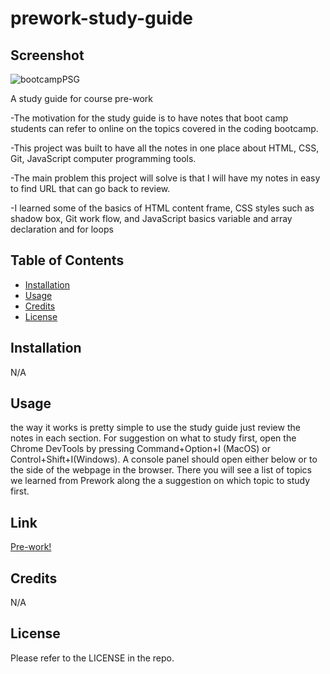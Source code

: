 # prework-study-guide 

## Screenshot

![bootcampPSG](https://user-images.githubusercontent.com/109435666/236710280-5c7f6a0a-d6de-4733-aadc-25747c018d60.png)


A study guide for course pre-work

-The motivation for the study guide is to have notes that boot camp students can refer to online on the topics covered in the coding bootcamp.

-This project was built to have all the notes in one place about HTML, CSS, Git, JavaScript computer programming tools.

-The main problem this project will solve is that I will have my notes in easy to find URL that can go back to review.

-I learned some of the basics of HTML content frame, CSS styles such as shadow box, Git work flow, and JavaScript basics variable 
 and array declaration and for loops

## Table of Contents

- [Installation](#installation)
- [Usage](#usage)
- [Credits](#credits)
- [License](#license)

## Installation

N/A

## Usage

the way it works is pretty simple to use the study guide just review the notes in each section. For suggestion on what to study first, open the Chrome DevTools by
pressing Command+Option+I (MacOS) or Control+Shift+I(Windows). A console panel should open either below or to the side of the webpage in the browser. 
There you will see a list of topics we learned from Prework along the a suggestion on which topic to study first.

## Link

[Pre-work!](https://oliverlo78.github.io/prework-study-guide/)

## Credits

N/A

## License

Please refer to the LICENSE in the repo.
